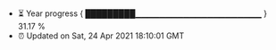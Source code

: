 - ⏳ Year progress { █████████▁▁▁▁▁▁▁▁▁▁▁▁▁▁▁▁▁▁▁▁▁ } 31.17 %
- ⏰ Updated on Sat, 24 Apr 2021 18:10:01 GMT

